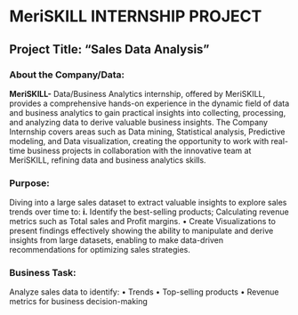 # MeriSKILL INTERNSHIP PROJECT

## Project Title: “Sales Data Analysis”

### About the Company/Data:
**MeriSKILL-** Data/Business Analytics internship, offered by MeriSKILL, provides a comprehensive hands-on experience in the dynamic field of data and business analytics to gain practical insights into collecting, processing, and analyzing data to derive valuable business insights.
The Company Internship covers areas such as Data mining, Statistical analysis, Predictive modeling, and Data visualization, creating the opportunity to work with real-time business projects in collaboration with the innovative team at MeriSKILL, refining data and business analytics skills.

### Purpose: 
Diving into a large sales dataset to extract valuable insights to explore sales trends over time to:
**i.**	Identify the best-selling products; Calculating revenue metrics such as Total sales and Profit margins. 
•	Create Visualizations to present findings effectively showing the ability to manipulate and derive insights from large datasets, enabling to make data-driven recommendations for optimizing sales strategies.
 
### Business Task: 
Analyze sales data to identify:
•	Trends
•	Top-selling products
•	Revenue metrics for business decision-making
